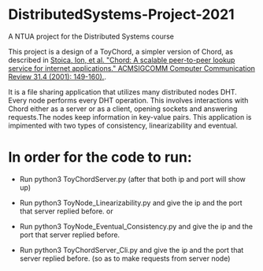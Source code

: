 # DistributedSystems-Project-2021
A NTUA project for the Distributed Systems course 

This project is a design of a ToyChord, a simpler version of Chord, as described in [Stoica, Ion, et al. "Chord: A scalable peer-to-peer lookup service for internet applications." ACMSIGCOMM Computer Communication Review 31.4 (2001): 149-160).](https://dl.acm.org/doi/10.1145/964723.383071). 

It is a file sharing application that utilizes many distributed nodes DHT. Every node performs every DHT operation. This involves interactions with Chord either as a server or as a client, opening sockets and answering requests.The nodes keep information in key-value pairs. This application is impimented with two types of consistency, linearizability and eventual.

# In order for the code to run:

 - Run python3 ToyChordServer.py
  (after that both ip and port will show up)

 - Run python3 ToyNode_Linearizability.py and give the ip and the port that server replied before. 
	or 
 - Run python3 ToyNode_Eventual_Consistency.py and give the ip and the port that server replied before. 

 - Run python3 ToyChordServer_Cli.py  and give the ip and the port that server replied before.
   (so as to make requests from server node)
